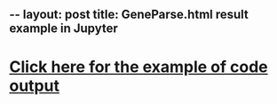 --
layout: post
title: GeneParse.html result example in Jupyter
--

# [Click here for the example of code output](https://nwzy.github.io/geneparse.html)
